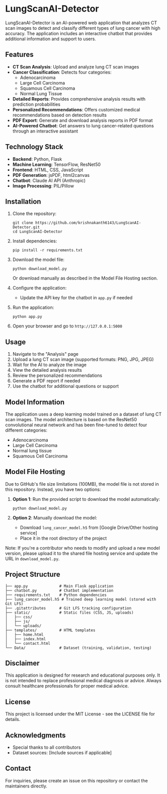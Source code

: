# LungScanAI-Detector

LungScanAI-Detector is an AI-powered web application that analyzes CT scan images to detect and classify different types of lung cancer with high accuracy. The application includes an interactive chatbot that provides additional information and support to users.

## Features

- **CT Scan Analysis**: Upload and analyze lung CT scan images
- **Cancer Classification**: Detects four categories:
  - Adenocarcinoma
  - Large Cell Carcinoma
  - Squamous Cell Carcinoma
  - Normal Lung Tissue
- **Detailed Reports**: Provides comprehensive analysis results with prediction probabilities
- **Personalized Recommendations**: Offers customized medical recommendations based on detection results
- **PDF Export**: Generate and download analysis reports in PDF format
- **AI-Powered Chatbot**: Get answers to lung cancer-related questions through an interactive assistant

## Technology Stack

- **Backend**: Python, Flask
- **Machine Learning**: TensorFlow, ResNet50
- **Frontend**: HTML, CSS, JavaScript
- **PDF Generation**: jsPDF, html2canvas
- **Chatbot**: Claude AI API (Anthropic)
- **Image Processing**: PIL/Pillow

## Installation

1. Clone the repository:
   ```
   git clone https://github.com/krishnakanth6143/LungScanAI-Detector.git
   cd LungScanAI-Detector
   ```

2. Install dependencies:
   ```
   pip install -r requirements.txt
   ```

3. Download the model file:
   ```
   python download_model.py
   ```
   Or download manually as described in the Model File Hosting section.

4. Configure the application:
   - Update the API key for the chatbot in `app.py` if needed

5. Run the application:
   ```
   python app.py
   ```

6. Open your browser and go to `http://127.0.0.1:5000`

## Usage

1. Navigate to the "Analysis" page
2. Upload a lung CT scan image (supported formats: PNG, JPG, JPEG)
3. Wait for the AI to analyze the image
4. View the detailed analysis results
5. Review the personalized recommendations
6. Generate a PDF report if needed
7. Use the chatbot for additional questions or support

## Model Information

The application uses a deep learning model trained on a dataset of lung CT scan images. The model architecture is based on the ResNet50 convolutional neural network and has been fine-tuned to detect four different categories:

- Adenocarcinoma
- Large Cell Carcinoma
- Normal lung tissue
- Squamous Cell Carcinoma

## Model File Hosting

Due to GitHub's file size limitations (100MB), the model file is not stored in this repository. Instead, you have two options:

1. **Option 1**: Run the provided script to download the model automatically:
   ```
   python download_model.py
   ```

2. **Option 2**: Manually download the model:
   - Download `lung_cancer_model.h5` from [Google Drive/Other hosting service]
   - Place it in the root directory of the project

Note: If you're a contributor who needs to modify and upload a new model version, please upload it to the shared file hosting service and update the URL in `download_model.py`.

## Project Structure

```
├── app.py              # Main Flask application
├── chatbot.py          # Chatbot implementation
├── requirements.txt    # Python dependencies
├── lung_cancer_model.h5 # Trained deep learning model (stored with Git LFS)
├── .gitattributes      # Git LFS tracking configuration
├── static/             # Static files (CSS, JS, uploads)
│   ├── css/
│   ├── js/
│   └── uploads/
├── templates/          # HTML templates
│   ├── home.html
│   ├── index.html
│   └── contact.html
└── Data/               # Dataset (training, validation, testing)
```

## Disclaimer

This application is designed for research and educational purposes only. It is not intended to replace professional medical diagnosis or advice. Always consult healthcare professionals for proper medical advice.

## License

This project is licensed under the MIT License - see the LICENSE file for details.

## Acknowledgments

- Special thanks to all contributors
- Dataset sources: [Include sources if applicable]

## Contact

For inquiries, please create an issue on this repository or contact the maintainers directly.
